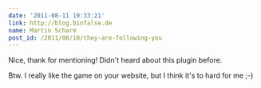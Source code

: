 ```yaml
---
date: '2011-08-11 19:33:21'
link: http://blog.binfalse.de
name: Martin Scharm
post_id: /2011/08/10/they-are-following-you
---
```


Nice, thank for mentioning! Didn't heard about this plugin before.

Btw. I really like the game on your website, but I think it's to hard for me ;-)